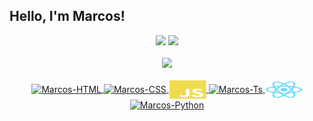 ## Hello, I'm Marcos!
<div align="center">
  <a href = "mailto:mhcleroy@hotmail.com"><img src="https://img.shields.io/badge/Microsoft_Outlook-0078D4?style=for-the-badge&logo=microsoft-outlook&logoColor=white" target="_blank"></a>
  <a href="https://www.linkedin.com/in/marcosleroy/" target="_blank"><img src="https://img.shields.io/badge/-LinkedIn-%230077B5?style=for-the-badge&logo=linkedin&logoColor=white" target="_blank"></a> 
</div>
<br>
<div align="center">
  <a href="https://github.com/MarcosLeroy">
  <img height="180em" src="https://github-readme-stats.vercel.app/api?username=MarcosLeroy&theme=vue-dark&show_icons=true&hide_border=true&count_private=true"/>
</div>

<div style="display: inline_block" align="center"><br>
  <img align="center" alt="Marcos-HTML" height="30" width="60" src="https://cdn.jsdelivr.net/gh/devicons/devicon/icons/html5/html5-original-wordmark.svg">
  <img align="center" alt="Marcos-CSS" height="30" width="60" src="https://cdn.jsdelivr.net/gh/devicons/devicon/icons/css3/css3-plain-wordmark.svg">
  <img align="center" alt="Marcos-Js" height="30" width="60" src="https://raw.githubusercontent.com/devicons/devicon/master/icons/javascript/javascript-plain.svg">
  <img align="center" alt="Marcos-Ts" height="30" width="60" src="https://cdn.jsdelivr.net/gh/devicons/devicon/icons/typescript/typescript-original.svg">
  <img align="center" alt="Marcos-React" height="30" width="60" src="https://raw.githubusercontent.com/devicons/devicon/master/icons/react/react-original.svg">
  <img align="center" alt="Marcos-Python" height="80" width="60" src="https://cdn.jsdelivr.net/gh/devicons/devicon/icons/python/python-original-wordmark.svg" />
</div>
  
  ## 
